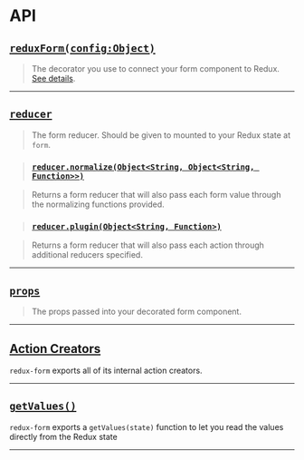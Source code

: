 # API

## [`reduxForm(config:Object)`](ReduxForm.md)

> The decorator you use to connect your form component to Redux.
[See details](ReduxForm.md).

---
  
## [`reducer`](Reducer.md)

> The form reducer. Should be given to mounted to your Redux state at `form`.

> ### [`reducer.normalize(Object<String, Object<String, Function>>)`](ReducerNormalize.md)

> Returns a form reducer that will also pass each form value through the normalizing functions provided.

> ### [`reducer.plugin(Object<String, Function>)`](ReducerPlugin.md)

> Returns a form reducer that will also pass each action through additional reducers specified.

---
  
## [`props`](Props.md)

> The props passed into your decorated form component.

---
  
## [Action Creators](ActionCreators.md)

`redux-form` exports all of its internal action creators.

---
  
## [`getValues()`](GetValues.md)

`redux-form` exports a `getValues(state)` function to let you read the values directly from the Redux state

---
